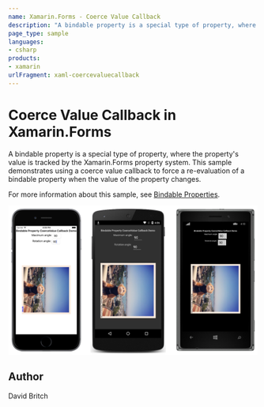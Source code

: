 ```yaml
---
name: Xamarin.Forms - Coerce Value Callback
description: "A bindable property is a special type of property, where the property's value is tracked by the Xamarin.Forms property system #ui"
page_type: sample
languages:
- csharp
products:
- xamarin
urlFragment: xaml-coercevaluecallback
---
```

# Coerce Value Callback in Xamarin.Forms

A bindable property is a special type of property, where the property's value is tracked by the Xamarin.Forms property system. This sample demonstrates using a coerce value callback to force a re-evaluation of a bindable property when the value of the property changes.

For more information about this sample, see [Bindable Properties](https://docs.microsoft.com/xamarin/xamarin-forms/xaml/bindable-properties).

![Coerce Value Callback application screenshot](Screenshots/01All.png "Coerce Value Callback application screenshot")

## Author

David Britch
